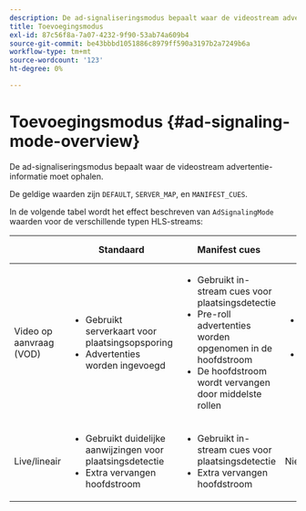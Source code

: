 ```yaml
---
description: De ad-signaliseringsmodus bepaalt waar de videostream advertentie-informatie moet ophalen.
title: Toevoegingsmodus
exl-id: 87c56f8a-7a07-4232-9f90-53ab74a609b4
source-git-commit: be43bbbd1051886c8979ff590a3197b2a7249b6a
workflow-type: tm+mt
source-wordcount: '123'
ht-degree: 0%

---
```


# Toevoegingsmodus {#ad-signaling-mode-overview}

De ad-signaliseringsmodus bepaalt waar de videostream advertentie-informatie moet ophalen.

De geldige waarden zijn `DEFAULT`, `SERVER_MAP`, en `MANIFEST_CUES`.

In de volgende tabel wordt het effect beschreven van `AdSignalingMode` waarden voor de verschillende typen HLS-streams:

<table frame="all" colsep="1" rowsep="1" id="table_AdSignalingMode"> 
 <thead> 
  <tr rowsep="1"> 
   <th colname="1" class="entry"> </th> 
   <th colname="2" class="entry"> Standaard </th> 
   <th colname="3" class="entry"> Manifest cues </th> 
   <th colname="4" class="entry"> Toegevoegde serverkaart </th> 
  </tr> 
 </thead>
 <tbody> 
  <tr rowsep="1"> 
   <td colname="1"> Video op aanvraag (VOD) </td> 
   <td colname="2"> 
    <ul id="ul_E79DA79107364D0D8B46A1859CA75B5C"> 
     <li id="li_B259ED87743F463095071F58DC840E39"> Gebruikt serverkaart voor plaatsingsopsporing </li> 
     <li id="li_8957E4151466467BA6C954E5010E34EA"> Advertenties worden ingevoegd </li> 
    </ul> </td> 
   <td colname="3"> 
    <ul id="ul_D462C76717D94DE09915BDF6E9B3FB68"> 
     <li id="li_FB46108F4AD9457D99D2618ABEF7DBD1"> Gebruikt in-stream cues voor plaatsingsdetectie </li> 
     <li id="li_C3F7FBB98F524CEF97D17318C292E9EA"> Pre-roll advertenties worden opgenomen in de hoofdstroom </li> 
     <li id="li_A56E1545F84840DFA6D065DA60E98C31"> De hoofdstroom wordt vervangen door middelste rollen </li> 
    </ul> </td> 
   <td colname="4"> 
    <ul id="ul_F10192B1B6F745CBB0D4C1A6D52A57B4"> 
     <li id="li_2ADACF71FA5F4A08A00A3399F5593420"> Gebruikt serverkaart voor plaatsingsopsporing </li> 
     <li id="li_1201085B9C554A4BBD471E7EB2E363AC"> Advertenties worden ingevoegd </li> 
    </ul> </td> 
  </tr> 
  <tr rowsep="0"> 
   <td colname="1"> Live/lineair </td> 
   <td colname="2"> 
    <ul id="ul_82AAC9EE056F49E999F809536A96C2F8"> 
     <li id="li_73BAD2BAA95F4592808B77F8DA436237"> Gebruikt duidelijke aanwijzingen voor plaatsingsdetectie </li> 
     <li id="li_A97B6F61078D4149A984B2412021E103"> Extra vervangen hoofdstroom </li> 
    </ul> </td> 
   <td colname="3"> 
    <ul id="ul_CAED2D4F46334D76AE025482881BF843"> 
     <li id="li_A8023845A037482DBFDEF7EF247FECFD"> Gebruikt in-stream cues voor plaatsingsdetectie </li> 
     <li id="li_62A3CDAD249344EB89043B2AE0F4D7FF"> Extra vervangen hoofdstroom </li> 
    </ul> </td> 
   <td colname="4"> Niet ondersteund </td> 
  </tr> 
 </tbody> 
</table>
